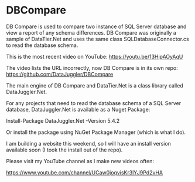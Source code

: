 # DBCompare
DB Compare is used to compare two instance of SQL Server database and view a report of any schema differences. DB Compare was originally a sample of DataTier.Net and uses the same class SQLDatabaseConnector.cs to read the database schema.

This is the most recent video on YouTube:
https://youtu.be/13HipAOyAqU

The video lists the URL incorrectly, now DB Compare is in its own repo:
https://github.com/DataJuggler/DBCompare

The main engine of DB Compare and DataTier.Net is a class library called DataJuggler.Net.

For any projects that need to read the database schema of a SQL Server database, DataJuggler.Net is available as a Nuget Package:

Install-Package DataJuggler.Net -Version 5.4.2

Or install the package using NuGet Package Manager (which is what I do).

I am building a website this weekend, so I will have an install version available soon (I took the install out of the repo).

Please visit my YouTube channel as I make new videos often:

https://www.youtube.com/channel/UCaw0joqvisKr3lYJ9Pd2vHA


